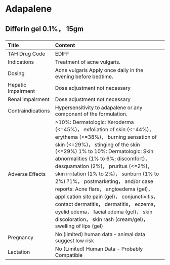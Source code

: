 # Adapalene

## Differin gel 0.1%， 15gm

##### 

| Title              | Content                                                                                                                                                                                                                                                                                                                                                                                                                                                                                                                                                                                           |
|:-------------------|:--------------------------------------------------------------------------------------------------------------------------------------------------------------------------------------------------------------------------------------------------------------------------------------------------------------------------------------------------------------------------------------------------------------------------------------------------------------------------------------------------------------------------------------------------------------------------------------------------|
| TAH Drug Code      | EDIFF                                                                                                                                                                                                                                                                                                                                                                                                                                                                                                                                                                                             |
| Indications        | Treatment of acne vulgaris.                                                                                                                                                                                                                                                                                                                                                                                                                                                                                                                                                                       |
| Dosing             | Acne vulgaris Apply once daily in the evening before bedtime.                                                                                                                                                                                                                                                                                                                                                                                                                                                                                                                                     |
| Hepatic Impairment | Dose adjustment not necessary                                                                                                                                                                                                                                                                                                                                                                                                                                                                                                                                                                     |
| Renal Impairment   | Dose adjustment not necessary                                                                                                                                                                                                                                                                                                                                                                                                                                                                                                                                                                     |
| Contraindications  | Hypersensitivity to adapalene or any component of the formulation.                                                                                                                                                                                                                                                                                                                                                                                                                                                                                                                                |
| Adverse Effects    | >10%: Dermatologic: Xeroderma (<=45%)， exfoliation of skin (<=44%)， erythema (<=38%)， burning sensation of skin (<=29%)， stinging of the skin (<=29%) 1% to 10%: Dermatologic: Skin abnormalities (1% to 6%; discomfort)， desquamation (2%)， pruritus (<=2%)， skin irritation (1% to 2%)， sunburn (1% to 2%) ?1%， postmarketing， and/or case reports: Acne flare， angioedema (gel)， application site pain (gel)， conjunctivitis， contact dermatitis， dermatitis， eczema， eyelid edema， facial edema (gel)， skin discoloration， skin rash (cream/gel)， swelling of lips (gel) |
| Pregnancy          | No (limited) human data – animal data suggest low risk                                                                                                                                                                                                                                                                                                                                                                                                                                                                                                                                            |
| Lactation          | No (Limited) Human Data - Probably Compatible                                                                                                                                                                                                                                                                                                                                                                                                                                                                                                                                                     |

